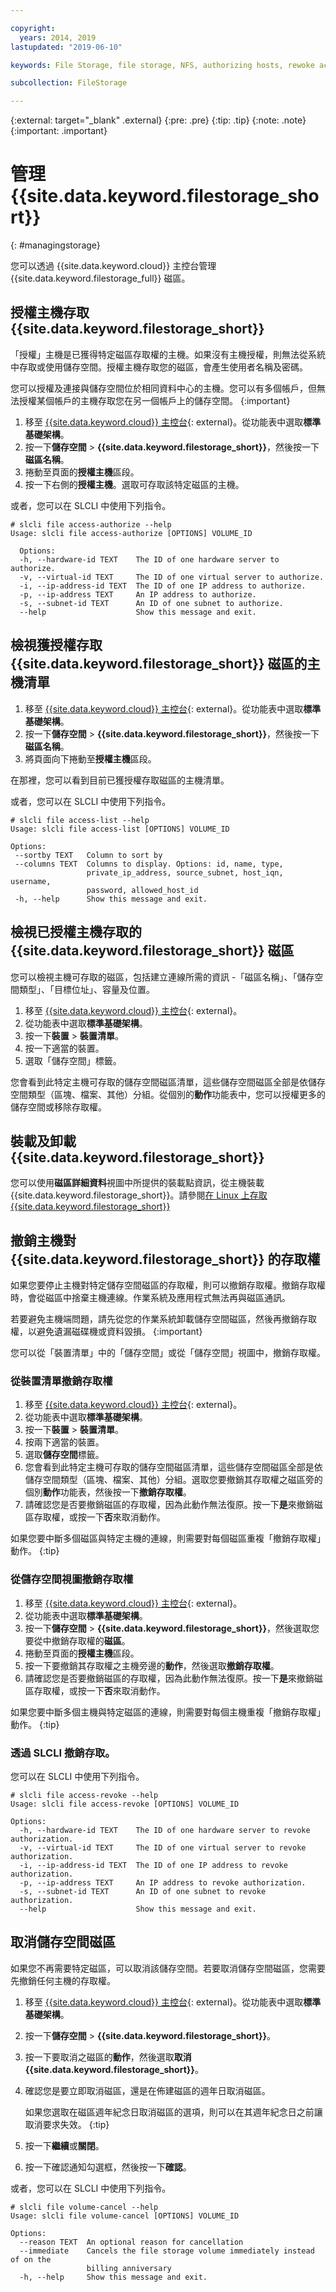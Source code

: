 ```yaml
---

copyright:
  years: 2014, 2019
lastupdated: "2019-06-10"

keywords: File Storage, file storage, NFS, authorizing hosts, rewoke access, grant access, view authorizations

subcollection: FileStorage

---
```

{:external: target="_blank" .external}
{:pre: .pre}
{:tip: .tip}
{:note: .note}
{:important: .important}


# 管理 {{site.data.keyword.filestorage_short}}
{: #managingstorage}

您可以透過 {{site.data.keyword.cloud}} 主控台管理 {{site.data.keyword.filestorage_full}} 磁區。

## 授權主機存取 {{site.data.keyword.filestorage_short}}

「授權」主機是已獲得特定磁區存取權的主機。如果沒有主機授權，則無法從系統中存取或使用儲存空間。授權主機存取您的磁區，會產生使用者名稱及密碼。

您可以授權及連接與儲存空間位於相同資料中心的主機。您可以有多個帳戶，但無法授權某個帳戶的主機存取您在另一個帳戶上的儲存空間。
{:important}

1. 移至 [{{site.data.keyword.cloud}} 主控台](https://{DomainName}/){: external}。從功能表中選取**標準基礎架構**。
2. 按一下**儲存空間** > **{{site.data.keyword.filestorage_short}}**，然後按一下**磁區名稱**。
3. 捲動至頁面的**授權主機**區段。
4. 按一下右側的**授權主機**。選取可存取該特定磁區的主機。

或者，您可以在 SLCLI 中使用下列指令。
```
# slcli file access-authorize --help
Usage: slcli file access-authorize [OPTIONS] VOLUME_ID

  Options:
  -h, --hardware-id TEXT    The ID of one hardware server to authorize.
  -v, --virtual-id TEXT     The ID of one virtual server to authorize.
  -i, --ip-address-id TEXT  The ID of one IP address to authorize.
  -p, --ip-address TEXT     An IP address to authorize.
  -s, --subnet-id TEXT      An ID of one subnet to authorize.
  --help                    Show this message and exit.
```

## 檢視獲授權存取 {{site.data.keyword.filestorage_short}} 磁區的主機清單

1. 移至 [{{site.data.keyword.cloud}} 主控台](https://{DomainName}/){: external}。從功能表中選取**標準基礎架構**。
2. 按一下**儲存空間** > **{{site.data.keyword.filestorage_short}}**，然後按一下**磁區名稱**。
3. 將頁面向下捲動至**授權主機**區段。

在那裡，您可以看到目前已獲授權存取磁區的主機清單。

或者，您可以在 SLCLI 中使用下列指令。
```
# slcli file access-list --help
Usage: slcli file access-list [OPTIONS] VOLUME_ID

Options:
 --sortby TEXT   Column to sort by
 --columns TEXT  Columns to display. Options: id, name, type,
                 private_ip_address, source_subnet, host_iqn, username,
                 password, allowed_host_id
 -h, --help      Show this message and exit.
```


## 檢視已授權主機存取的 {{site.data.keyword.filestorage_short}} 磁區

您可以檢視主機可存取的磁區，包括建立連線所需的資訊 -「磁區名稱」、「儲存空間類型」、「目標位址」、容量及位置。

1. 移至 [{{site.data.keyword.cloud}} 主控台](https://{DomainName}/){: external}。
2. 從功能表中選取**標準基礎架構**。
3. 按一下**裝置** > **裝置清單**。
4. 按一下適當的裝置。
5. 選取「儲存空間」標籤。

您會看到此特定主機可存取的儲存空間磁區清單，這些儲存空間磁區全部是依儲存空間類型（區塊、檔案、其他）分組。從個別的**動作**功能表中，您可以授權更多的儲存空間或移除存取權。


## 裝載及卸載 {{site.data.keyword.filestorage_short}}

您可以使用**磁區詳細資料**視圖中所提供的裝載點資訊，從主機裝載 {{site.data.keyword.filestorage_short}}。請參閱[在 Linux 上存取 {{site.data.keyword.filestorage_short}}](/docs/infrastructure/FileStorage?topic=FileStorage-mountingLinux)


## 撤銷主機對 {{site.data.keyword.filestorage_short}} 的存取權

如果您要停止主機對特定儲存空間磁區的存取權，則可以撤銷存取權。撤銷存取權時，會從磁區中捨棄主機連線。作業系統及應用程式無法再與磁區通訊。

若要避免主機端問題，請先從您的作業系統卸載儲存空間磁區，然後再撤銷存取權，以避免遺漏磁碟機或資料毀損。
{:important}

您可以從「裝置清單」中的「儲存空間」或從「儲存空間」視圖中，撤銷存取權。

### 從裝置清單撤銷存取權

1. 移至 [{{site.data.keyword.cloud}} 主控台](https://{DomainName}/){: external}。
2. 從功能表中選取**標準基礎架構**。
3. 按一下**裝置** > **裝置清單**。
2. 按兩下適當的裝置。
3. 選取**儲存空間**標籤。
4. 您會看到此特定主機可存取的儲存空間磁區清單，這些儲存空間磁區全部是依儲存空間類型（區塊、檔案、其他）分組。選取您要撤銷其存取權之磁區旁的個別**動作**功能表，然後按一下**撤銷存取權**。
5. 請確認您是否要撤銷磁區的存取權，因為此動作無法復原。按一下**是**來撤銷磁區存取權，或按一下**否**來取消動作。

如果您要中斷多個磁區與特定主機的連線，則需要對每個磁區重複「撤銷存取權」動作。
{:tip}


### 從儲存空間視圖撤銷存取權

1. 移至 [{{site.data.keyword.cloud}} 主控台](https://{DomainName}/){: external}。
2. 從功能表中選取**標準基礎架構**。
3. 按一下**儲存空間** > **{{site.data.keyword.filestorage_short}}**，然後選取您要從中撤銷存取權的**磁區**。
4. 捲動至頁面的**授權主機**區段。
5. 按一下要撤銷其存取權之主機旁邊的**動作**，然後選取**撤銷存取權**。
6. 請確認您是否要撤銷磁區的存取權，因為此動作無法復原。按一下**是**來撤銷磁區存取權，或按一下**否**來取消動作。

如果您要中斷多個主機與特定磁區的連線，則需要對每個主機重複「撤銷存取權」動作。
{:tip}

### 透過 SLCLI 撤銷存取。
您可以在 SLCLI 中使用下列指令。
```
# slcli file access-revoke --help
Usage: slcli file access-revoke [OPTIONS] VOLUME_ID

Options:
  -h, --hardware-id TEXT    The ID of one hardware server to revoke authorization.
  -v, --virtual-id TEXT     The ID of one virtual server to revoke authorization.
  -i, --ip-address-id TEXT  The ID of one IP address to revoke authorization.
  -p, --ip-address TEXT     An IP address to revoke authorization.
  -s, --subnet-id TEXT      An ID of one subnet to revoke authorization.
  --help                    Show this message and exit.
```

## 取消儲存空間磁區

如果您不再需要特定磁區，可以取消該儲存空間。若要取消儲存空間磁區，您需要先撤銷任何主機的存取權。

1. 移至 [{{site.data.keyword.cloud}} 主控台](https://{DomainName}/){: external}。從功能表中選取**標準基礎架構**。
2. 按一下**儲存空間** > **{{site.data.keyword.filestorage_short}}**。
3. 按一下要取消之磁區的**動作**，然後選取**取消 {{site.data.keyword.filestorage_short}}**。
4. 確認您是要立即取消磁區，還是在佈建磁區的週年日取消磁區。

   如果您選取在磁區週年紀念日取消磁區的選項，則可以在其週年紀念日之前讓取消要求失效。
   {:tip}
5. 按一下**繼續**或**關閉**。
6. 按一下確認通知勾選框，然後按一下**確認**。

或者，您可以在 SLCLI 中使用下列指令。
```
# slcli file volume-cancel --help
Usage: slcli file volume-cancel [OPTIONS] VOLUME_ID

Options:
  --reason TEXT  An optional reason for cancellation
  --immediate    Cancels the file storage volume immediately instead of on the
                 billing anniversary
  -h, --help     Show this message and exit.
```
